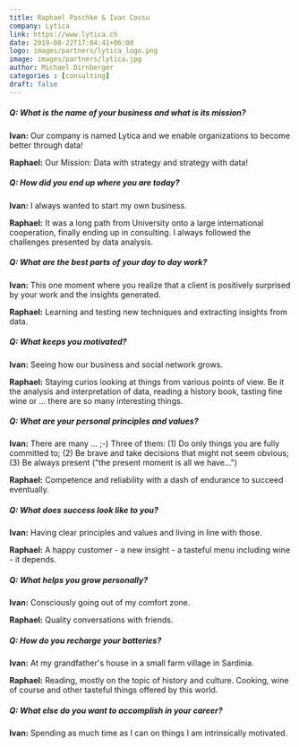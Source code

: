 ```yaml
---
title: Raphael Paschke & Ivan Cossu
company: Lytica
link: https://www.lytica.ch
date: 2019-08-22T17:04:41+06:00
logo: images/partners/lytica_logo.png
image: images/partners/lytica.jpg
author: Michael Dirnberger
categories : [consulting]
draft: false
---
```


##### Q: What is the name of your business and what is its mission?

**Ivan:** Our company is named Lytica and we enable organizations to become better through data!

**Raphael:** Our Mission: Data with strategy and strategy with data!

##### Q: How did you end up where you are today?

**Ivan:** I always wanted to start my own business.

**Raphael:** It was a long path from University onto a large international cooperation, finally ending up in consulting. I always followed the challenges presented by data analysis.

##### Q: What are the best parts of your day to day work?

**Ivan:** This one moment where you realize that a client is positively surprised by your work and the insights generated.

**Raphael:** Learning and testing new techniques and extracting insights from data.

##### Q: What keeps you motivated?

**Ivan:** Seeing how our business and social network grows.

**Raphael:** Staying curios looking at things from various points of view. Be it the analysis and interpretation of data, reading a history book, tasting fine wine or ... there are so many interesting things.

##### Q: What are your personal principles and values?

**Ivan:** There are many ... ;-) Three of them: (1) Do only things you are fully committed to; (2) Be brave and take decisions that might not seem obvious; (3) Be always present ("the present moment is all we have...")

**Raphael:** Competence and reliability with a dash of endurance to succeed eventually.

##### Q: What does success look like to you?

**Ivan:** Having clear principles and values and living in line with those.

**Raphael:** A happy customer - a new insight - a tasteful menu including wine - it depends.

##### Q: What helps you grow personally?

**Ivan:** Consciously going out of my comfort zone.

**Raphael:** Quality conversations with friends.

##### Q: How do you recharge your batteries?

**Ivan:** At my grandfather's house in a small farm village in Sardinia.

**Raphael:** Reading, mostly on the topic of history and culture. Cooking, wine of course and other tasteful things offered by this world.

##### Q: What else do you want to accomplish in your career?

**Ivan:** Spending as much time as I can on things I am intrinsically motivated.
